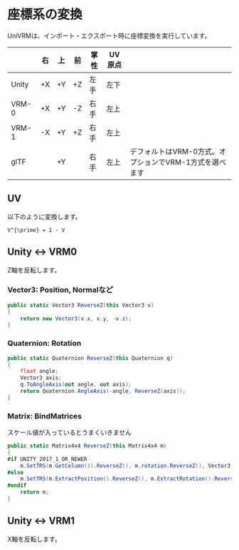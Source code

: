 # 座標系の変換

UniVRMは、インポート・エクスポート時に座標変換を実行しています。

|       | 右 | 上 | 前 | 掌性 | UV原点 |                                                        |
|-------|----|----|----|------|--------|--------------------------------------------------------|
| Unity | +X | +Y | +Z | 左手 | 左下   |                                                        |
| VRM-0 | +X | +Y | -Z | 右手 | 左上   |                                                        |
| VRM-1 | -X | +Y | +Z | 右手 | 左上   |                                                        |
| glTF  |    | +Y |    | 右手 | 左上   | デフォルトはVRM-0方式。オプションでVRM-1方式を選べます |

## UV

以下のように変換します。

```{math}
V^{\prime} = 1 - V
```

## Unity ↔️ VRM0

Z軸を反転します。

### Vector3: Position, Normalなど

```csharp
public static Vector3 ReverseZ(this Vector3 v)
{
    return new Vector3(v.x, v.y, -v.z);
}
```

### Quaternion: Rotation

```csharp
public static Quaternion ReverseZ(this Quaternion q)
{
    float angle;
    Vector3 axis;
    q.ToAngleAxis(out angle, out axis);
    return Quaternion.AngleAxis(-angle, ReverseZ(axis));
}
```

### Matrix: BindMatrices

スケール値が入っているとうまくいきません

```csharp
public static Matrix4x4 ReverseZ(this Matrix4x4 m)
{
#if UNITY_2017_1_OR_NEWER
    m.SetTRS(m.GetColumn(3).ReverseZ(), m.rotation.ReverseZ(), Vector3.one);
#else
    m.SetTRS(m.ExtractPosition().ReverseZ(), m.ExtractRotation().ReverseZ(), Vector3.one);
#endif
    return m;
}
```

## Unity ↔️ VRM1

X軸を反転します。
